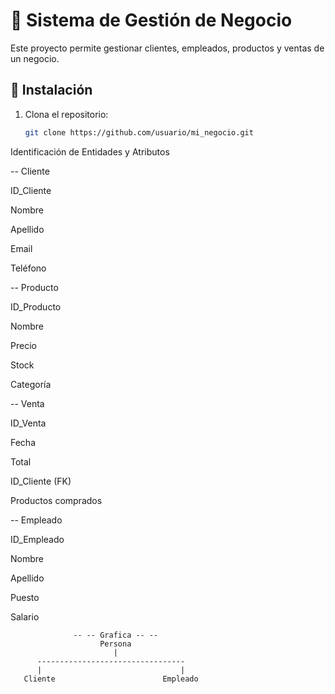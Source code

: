 # 🛒 Sistema de Gestión de Negocio

Este proyecto permite gestionar clientes, empleados, productos y ventas de un negocio.

## 🚀 Instalación
1. Clona el repositorio:
   ```bash
   git clone https://github.com/usuario/mi_negocio.git

Identificación de Entidades y Atributos

-- Cliente

ID_Cliente

Nombre

Apellido

Email

Teléfono

-- Producto

ID_Producto

Nombre

Precio

Stock

Categoría

-- Venta

ID_Venta

Fecha

Total

ID_Cliente (FK)

Productos comprados

-- Empleado

ID_Empleado

Nombre

Apellido

Puesto

Salario

                  -- -- Grafica -- --
                        Persona
                           |
          ---------------------------------
          |                               |
       Cliente                        Empleado


